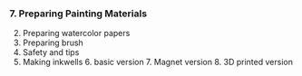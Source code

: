 ### 7. Preparing Painting Materials 

2. Preparing watercolor papers 
3. Preparing brush 
4. Safety and tips 
5. Making inkwells
   6. basic version 
   7. Magnet version 
   8. 3D printed version 



